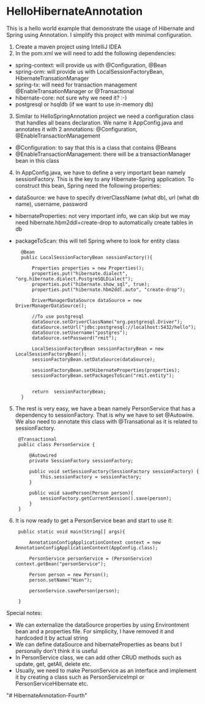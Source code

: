 # HelloHibernateAnnotation
This is a hello world example that demonstrate the usage of Hibernate and Spring using Annotation. I simplify this project with minimal configuration.

1. Create a maven project using IntelliJ IDEA
2. In the pom.xml we will need to add the following dependencies:
+ spring-context: will provide us with @Configuration, @Bean
+ spring-orm: will provide us with LocalSessionFactoryBean, HibernateTransationManager
+ spring-tx: will need for transaction management @EnableTransationManager or @Transactional
+ hibernate-core: not sure why we need it? :-) 
+ postgresql or hsqldb (if we want to use in-memory db)

3. Similar to HelloSpringAnnotation project we need a configuration class that handles all beans declaration. We name it AppConfig.java and annotates it with 2 annotations: @Configuration, @EnableTransactionManagement
- @Configuration: to say that this is a class that contains @Beans
- @EnableTransactionManagement: there will be a transactionManager bean in this class

4. In AppConfig.java, we have to define a very important bean namely sessionFactory. This is the key to any Hibernate-Spring application. 
To construct this bean, Spring need the following properties:
+ dataSource: we have to specify driverClassName (what db), url (what db name), username, password
+ hibernateProperties: not very important info, we can skip but we may need hibernate.hbm2ddl=create-drop to automatically create tables in db
+ packageToScan: this will tell Spring where to look for entity class

        @Bean
        public LocalSessionFactoryBean sessionFactory(){

            Properties properties = new Properties();
            properties.put("hibernate.dialect", "org.hibernate.dialect.PostgreSQLDialect");
            properties.put("hibernate.show_sql", true);
            properties.put("hibernate.hbm2ddl.auto", "create-drop");

            DriverManagerDataSource dataSource = new DriverManagerDataSource();

            //To use postgresql
            dataSource.setDriverClassName("org.postgresql.Driver");
            dataSource.setUrl("jdbc:postgresql://localhost:5432/hello");
            dataSource.setUsername("postgres");
            dataSource.setPassword("rmit");

            LocalSessionFactoryBean sessionFactoryBean = new LocalSessionFactoryBean();
            sessionFactoryBean.setDataSource(dataSource);

            sessionFactoryBean.setHibernateProperties(properties);
            sessionFactoryBean.setPackagesToScan("rmit.entity");


            return  sessionFactoryBean;
        }

5. The rest is very easy, we have a bean namely PersonService that has a dependency to sessionFactory. That is why we have to set @Autowire. We also need to annotate this class with @Transational as it is related to sessionFactory.

        @Transactional
        public class PersonService {

            @Autowired
            private SessionFactory sessionFactory;

            public void setSessionFactory(SessionFactory sessionFactory) {
                this.sessionFactory = sessionFactory;
            }

            public void savePerson(Person person){
                sessionFactory.getCurrentSession().save(person);
            }
        }

6. It is now ready to get a PersonService bean and start to use it:

        public static void main(String[] args){

            AnnotationConfigApplicationContext context = new AnnotationConfigApplicationContext(AppConfig.class);

            PersonService personService = (PersonService) context.getBean("personService");

            Person person = new Person();
            person.setName("Hien");

            personService.savePerson(person);

        }

Special notes:
- We can externalize the dataSource properties by using Environtment bean and a properties file. For simplicity, I have removed it and hardcoded it by actual string
- We can define dataSource and hibernateProperties as beans but I personally don't think it is useful
- In PersonService class, we can add other CRUD methods such as update, get, getAll, delete etc. 
- Usually, we need to make PersonService as an interface and implement it by creating a class such as PersonServiceImpl or PersonServiceHibernate etc. 






"# HibernateAnnotation-Fourth" 
